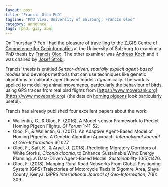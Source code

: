 ```yaml
---
layout: post
title: "Francis Oloo PhD"
tagline: "PhD Viva, University of Salzburg: Francis Oloo"
category: announce
tags: [phd, gis, abm]
---
```


On Thursday 7 Feb I had the pleasure of travelling to the [Z_GIS Centre of Competence for Geoinformatics](http://zgis.at/) at the University of Salzburg to examine a PhD thesis by [Francis Oloo](https://spatial-simulation.zgis.at/team/). The other examiner was [Andreas Koch](https://www.researchgate.net/profile/Andreas_Koch6) and it was chaired by [Josef Strobl](https://www.linkedin.com/in/josefstrobl/).

Francis' thesis is entitled _Sensor-driven, spatially explicit agent-based models_ and develops methods that can use techniques like genetic algorithms to calibrate agent based models dynamically. The work is applied to modelling animal movements, particularly the behaviour of birds, using GPS traces from real bird flights from [https://www.movebank.org](https://www.movebank.org) (the data on [homing pigeons](https://www.datarepository.movebank.org/handle/10255/move.365) look particularly useful).

Francis has already published four excellent papers about the work:

 - Wallentin, G., & Oloo, F. (2016). A Model-sensor Framework to Predict Homing Pigeon Flights. _GI Forum_ 1:41-52. - Oloo, F., & Wallentin, G. (2017). An Adaptive Agent-Based Model of Homing Pigeons: A Genetic Algorithm Approach. _International Journal of Geo-Information_ 6(1):27
 - Oloo, F., Safi, K., & Aryal, J. (2018). Predicting Migratory Corridors of White Storks, _Ciconia ciconia_, to Enhance Sustainable Wind Energy Planning: A Data-Driven Agent-Based Model. _Sustainability_ 10(5):1470.
 - Oloo, F. (2018). Mapping Rural Road Networks From Global Positioning System (GPS) Trajectories of Motorcycle Taxis in Sigomre Area, Siaya County, Kenya. _ISPRS International Journal of Geo-Information_, 7(8): 309.